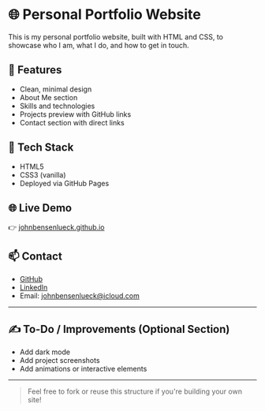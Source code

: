 # 🌐 Personal Portfolio Website

This is my personal portfolio website, built with HTML and CSS, to showcase who I am, what I do, and how to get in touch.

## 🚀 Features

- Clean, minimal design
- About Me section
- Skills and technologies
- Projects preview with GitHub links
- Contact section with direct links

## 🔧 Tech Stack

- HTML5
- CSS3 (vanilla)
- Deployed via GitHub Pages

## 🌐 Live Demo

👉 [johnbensenlueck.github.io](https://johnbensenlueck.github.io)

## 📫 Contact

- [GitHub](https://github.com/johnbensenlueck)
- [LinkedIn](https://www.linkedin.com/in/john-bensen-lueck-6517a8369/) <!-- Replace with actual handle -->
- Email: johnbensenlueck@icloud.com <!-- Replace with your real contact if you want -->

---

## ✍️ To-Do / Improvements (Optional Section)

- Add dark mode
- Add project screenshots
- Add animations or interactive elements

---

> Feel free to fork or reuse this structure if you're building your own site!

